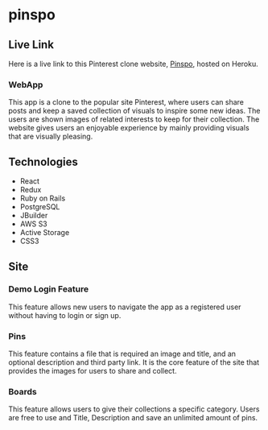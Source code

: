 # pinspo

## Live Link
Here is a live link to this Pinterest clone website, [Pinspo](https://pinspo.herokuapp.com/#/), hosted on Heroku.

### WebApp

This app is a clone to the popular site Pinterest, where users can share posts and keep a saved collection of visuals to inspire some new ideas. The users are shown images of related interests to keep for their collection. The website gives users an enjoyable experience by mainly providing visuals that are visually pleasing.

## Technologies
* React
* Redux
* Ruby on Rails
* PostgreSQL
* JBuilder
* AWS S3
* Active Storage
* CSS3

## Site
### Demo Login Feature
This feature allows new users to navigate the app as a registered user without having to login or sign up.


### Pins
This feature contains a file that is required an image and title, and an optional description and third party link. It is the core feature of the site that provides the images for users to share and collect.


### Boards
This feature allows users to give their collections a specific category. Users are free to use and Title, Description and save an unlimited amount of pins.


